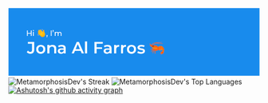 ![Alt Text](banner.png)
<br>
![MetamorphosisDev's Streak](https://github-readme-streak-stats.herokuapp.com/?user=MetamorphosisDev&theme=tokyonight&hide_border=true)
![MetamorphosisDev's Top Languages](https://github-readme-stats.vercel.app/api/top-langs/?username=MetamorphosisDev&theme=tokyonight&show_icons=true&hide_border=true&layout=compact)
<br>
[![Ashutosh's github activity graph](https://github-readme-activity-graph.vercel.app/graph?username=MetamorphosisDev&bg_color=293036&color=ffffff&line=188aed&point=52ffb4&area=true&hide_border=true)](https://github.com/ashutosh00710/github-readme-activity-graph)
